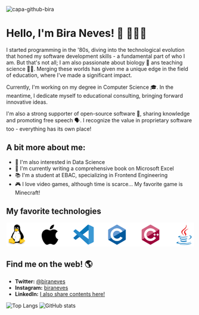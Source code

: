![capa-github-bira](https://github.com/biraneves/biraneves/assets/83148400/18c62115-ace1-4e94-88df-aee9e8d907e6)

# Hello, I'm Bira Neves! 🖖 👨🏻‍💻

I started programming in the '80s, diving into the technological evolution that honed my software development skills - a fundamental part of who I am. But that's not all; I am also passionate about biology 🧬 ans teaching science 👨‍🔬. Merging these worlds has given me a unique edge in the field of education, where I've made a significant impact.

Currently, I'm working on my degree in Computer Science 🎓. In the meantime, I dedicate myself to educational consulting, bringing forward innovative ideas.

I'm also a strong supporter of open-source software 💾, sharing knowledge and promoting free speech 🗣️. I recognize the value in proprietary software too - everything has its own place!

## A bit more about me:

-   👀 I'm also interested in Data Science
-   🌱 I'm currently writing a comprehensive book on Microsoft Excel
-   📚 I'm a student at EBAC, specializing in Frontend Engineering
-   🎮 I love video games, although time is scarce... My favorite game is Minecraft!

## My favorite technologies

![Favorite Techonologies](pictures/tecnologias-v3.png)

## Find me on the web! 🌎

-   **Twitter:** [@biraneves](https://twitter.com/biraneves)
-   **Instagram:** [biraneves](https://instagram.com/biraneves)
-   **LinkedIn:** [I also share contents here!](https://www.linkedin.com/in/ubirajara-neves/)

![Top Langs](https://github-readme-stats.vercel.app/api/top-langs/?username=biraneves&theme=vue)
![GitHub stats](https://github-readme-stats.vercel.app/api?username=biraneves&show_icons=true&theme=vue)
